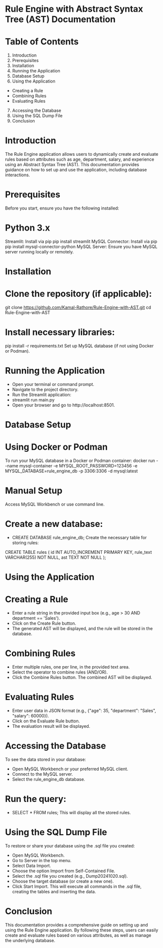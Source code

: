 

# Rule Engine with Abstract Syntax Tree (AST) Documentation

# Table of Contents
1. Introduction
2. Prerequisites
3. Installation
4. Running the Application
5. Database Setup
6. Using the Application
- Creating a Rule
- Combining Rules
- Evaluating Rules
7. Accessing the Database
8. Using the SQL Dump File
9. Conclusion
  
# Introduction
The Rule Engine application allows users to dynamically create and evaluate rules based on attributes such as age, department, salary, and experience using an Abstract Syntax Tree (AST). This documentation provides guidance on how to set up and use the application, including database interactions.

# Prerequisites
Before you start, ensure you have the following installed:

# Python 3.x
Streamlit: Install via pip
pip install streamlit
MySQL Connector: Install via pip
pip install mysql-connector-python
MySQL Server: Ensure you have MySQL server running locally or remotely.
# Installation
# Clone the repository (if applicable):
git clone https://github.com/Kamal-Rathore/Rule-Engine-with-AST.git
cd Rule-Engine-with-AST

# Install necessary libraries:

pip install -r requirements.txt
Set up MySQL database (if not using Docker or Podman).

# Running the Application
- Open your terminal or command prompt.
- Navigate to the project directory.
- Run the Streamlit application:
- streamlit run main.py
- Open your browser and go to http://localhost:8501.

# Database Setup
# Using Docker or Podman
To run your MySQL database in a Docker or Podman container:
docker run --name mysql-container -e MYSQL_ROOT_PASSWORD=123456 -e MYSQL_DATABASE=rule_engine_db -p 3306:3306 -d mysql:latest
# Manual Setup
Access MySQL Workbench or use command line.
# Create a new database:
- CREATE DATABASE rule_engine_db;
Create the necessary table for storing rules:

CREATE TABLE rules (
    id INT AUTO_INCREMENT PRIMARY KEY,
    rule_text VARCHAR(255) NOT NULL,
    ast TEXT NOT NULL
);

# Using the Application
# Creating a Rule
- Enter a rule string in the provided input box (e.g., age > 30 AND department == 'Sales').
- Click on the Create Rule button.
- The generated AST will be displayed, and the rule will be stored in the database.
# Combining Rules
- Enter multiple rules, one per line, in the provided text area.
- Select the operator to combine rules (AND/OR).
- Click the Combine Rules button.
The combined AST will be displayed.
# Evaluating Rules
- Enter user data in JSON format (e.g., {"age": 35, "department": "Sales", "salary": 60000}).
- Click on the Evaluate Rule button.
- The evaluation result will be displayed.
# Accessing the Database
To see the data stored in your database:

- Open MySQL Workbench or your preferred MySQL client.
- Connect to the MySQL server.
- Select the rule_engine_db database.
# Run the query:
- SELECT * FROM rules;
This will display all the stored rules.
# Using the SQL Dump File
To restore or share your database using the .sql file you created:

- Open MySQL Workbench.
- Go to Server in the top menu.
- Select Data Import.
- Choose the option Import from Self-Contained File.
- Select the .sql file you created (e.g., Dump20241020.sql).
- Choose the target database (or create a new one).
- Click Start Import.
This will execute all commands in the .sql file, creating the tables and inserting the data.

# Conclusion
This documentation provides a comprehensive guide on setting up and using the Rule Engine application. By following these steps, users can easily create and evaluate rules based on various attributes, as well as manage the underlying database.
